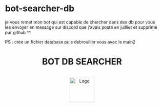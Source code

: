 # bot-searcher-db
je vous remet mon bot qui est capable de chercher dans des db pour vous les envoyer en message sur discord que j'avais posté en juilliet et supprimé par github ^^

PS : crée un fichier database puis debrouiller vous avec le main2
  
  <div align="center">
  <h1>BOT DB SEARCHER</h1><BR>
    <img src="https://cdn.discordapp.com/attachments/1063578231011278980/1073726503130505276/Capture_decran_2023-02-10_230540.png" alt="Logo" width="80" height="80">
 
